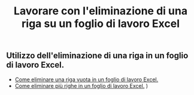 ﻿---
title: Lavorare con l'eliminazione di una riga su un foglio di lavoro Excel
second_title: Documen
linktitle: Elimina
type: docs
url: /it/rows/delete/
keywords: Working with deleting row on an Excel worksheet. How to add rows on an Excel worksheet
description: Aspose.Cells Cloud REST API supporta l'eliminazione di righe su un foglio di lavoro Excel. L'SDK supporta diversi linguaggi di sviluppo, tra cui Android, C#, Go, Java, NodeJS, Perl, PHP, Python, Ruby e Swift.
weight: 20
kwords: Excel, Office Cloud, REST API, Foglio di calcolo, PDF, CSV, Json, Markdown, Utilizzo dell'eliminazione di una riga in un foglio di lavoro Excel
---
## Utilizzo dell'eliminazione di una riga in un foglio di lavoro Excel.

- [Come eliminare una riga vuota in un foglio di lavoro Excel.](/cells/it/rows/delete/row/) 
- [Come eliminare più righe in un foglio di lavoro Excel.](/cells/it/rows/delete/rows/) ) 
